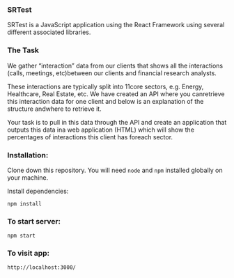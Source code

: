 ### SRTest 

SRTest is a JavaScript application using the React Framework using several different associated libraries.

### The Task

We gather “interaction” data from our clients that shows all the interactions (calls, meetings, etc)between our clients and financial research analysts.

These interactions are typically split into 11core sectors, e.g. Energy, Healthcare, Real Estate, etc. We have created an API where you canretrieve this interaction data for one client and below is an explanation of the structure andwhere to retrieve it.

Your task is to pull in this data through the API and create an application that outputs this data ina web application (HTML) which will show the percentages of interactions this client has foreach sector.

### Installation:

Clone down this repository. You will need ```node``` and ```npm``` installed globally on your machine.

Install dependencies:

```
npm install
```

### To start server:

```
npm start
```

### To visit app:

```
http://localhost:3000/
```